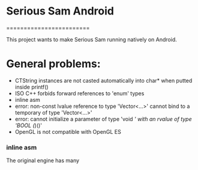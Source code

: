 # Serious Sam Android
========================

This project wants to make Serious Sam running natively on Android.

# General problems:
  - CTString instances are not casted automatically into char* when putted inside printf()
  - ISO C++ forbids forward references to 'enum' types
  - inline asm
  - error: non-const lvalue reference to type 'Vector<...>' cannot bind to a temporary of type 'Vector<...>'
  - error: cannot initialize a parameter of type 'void *' with an rvalue of type 'BOOL (*)()'
  - OpenGL is not compatible with OpenGL ES

### inline asm
The original engine has many